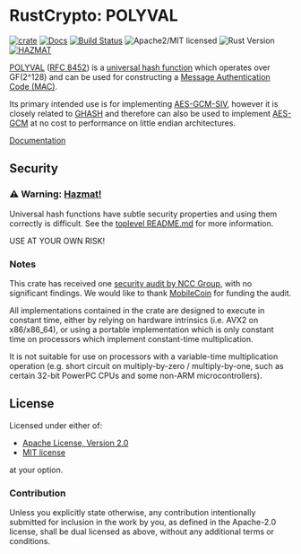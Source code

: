 # RustCrypto: POLYVAL

[![crate][crate-image]][crate-link]
[![Docs][docs-image]][docs-link]
[![Build Status][build-image]][build-link]
![Apache2/MIT licensed][license-image]
![Rust Version][rustc-image]
[![HAZMAT][hazmat-image]][hazmat-link]

[POLYVAL][1] ([RFC 8452][2]) is a [universal hash function][3] which operates
over GF(2^128) and can be used for constructing a
[Message Authentication Code (MAC)][4].

Its primary intended use is for implementing [AES-GCM-SIV][5], however it is
closely related to [GHASH][6] and therefore can also be used to implement
[AES-GCM][7] at no cost to performance on little endian architectures.

[Documentation][docs-link]

## Security

### ⚠️ Warning: [Hazmat!][hazmat-link]

Universal hash functions have subtle security properties and using them
correctly is difficult. See the [toplevel README.md](../README.md) for more
information.

USE AT YOUR OWN RISK!

### Notes

This crate has received one [security audit by NCC Group][8], with no significant
findings. We would like to thank [MobileCoin][9] for funding the audit.

All implementations contained in the crate are designed to execute in constant
time, either by relying on hardware intrinsics (i.e. AVX2 on x86/x86_64), or
using a portable implementation which is only constant time on processors which
implement constant-time multiplication.

It is not suitable for use on processors with a variable-time multiplication
operation (e.g. short circuit on multiply-by-zero / multiply-by-one, such as
certain 32-bit PowerPC CPUs and some non-ARM microcontrollers).

## License

Licensed under either of:

 * [Apache License, Version 2.0](http://www.apache.org/licenses/LICENSE-2.0)
 * [MIT license](http://opensource.org/licenses/MIT)

at your option.

### Contribution

Unless you explicitly state otherwise, any contribution intentionally submitted
for inclusion in the work by you, as defined in the Apache-2.0 license, shall be
dual licensed as above, without any additional terms or conditions.

[//]: # (badges)

[crate-image]: https://buildstats.info/crate/polyval
[crate-link]: https://crates.io/crates/polyval
[docs-image]: https://docs.rs/polyval/badge.svg
[docs-link]: https://docs.rs/polyval/
[build-image]: https://github.com/RustCrypto/universal-hashes/workflows/polyval/badge.svg?branch=master&event=push
[build-link]: https://github.com/RustCrypto/universal-hashes/actions?query=workflow%3Apolyval
[license-image]: https://img.shields.io/badge/license-Apache2.0/MIT-blue.svg
[rustc-image]: https://img.shields.io/badge/rustc-1.56+-blue.svg
[hazmat-image]: https://img.shields.io/badge/crypto-hazmat%E2%9A%A0-red.svg
[hazmat-link]: https://github.com/RustCrypto/meta/blob/master/HAZMAT.md

[//]: # (footnotes)

[1]: https://en.wikipedia.org/wiki/AES-GCM-SIV#Operation
[2]: https://tools.ietf.org/html/rfc8452#section-3
[3]: https://en.wikipedia.org/wiki/Universal_hashing
[4]: https://en.wikipedia.org/wiki/Message_authentication_code
[5]: https://en.wikipedia.org/wiki/AES-GCM-SIV
[6]: https://en.wikipedia.org/wiki/Galois/Counter_Mode#Mathematical_basis
[7]: https://en.wikipedia.org/wiki/Galois/Counter_Mode
[8]: https://research.nccgroup.com/2020/02/26/public-report-rustcrypto-aes-gcm-and-chacha20poly1305-implementation-review/
[9]: https://www.mobilecoin.com/
